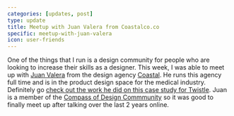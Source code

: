 ```yaml
---
categories: [updates, post]
type: update
title: Meetup with Juan Valera from Coastalco.co
specific: meetup-with-juan-valera
icon: user-friends
---
```


One of the things that I run is a design community for people who are looking to increase their skills as a designer. This week, I was able to meet up with [Juan Valera](https://twitter.com/justcallmejuan) from the design agency [Coastal](https://coastalco.co). He runs this agency full time and is in the product design space for the medical industry. Definitely go [check out the work he did on this case study for Twistle](https://cmps.co/redesigning-twistle). Juan is a member of the [Compass of Design Commmunity](https://compassofdesign.com/community) so it was good to finally meet up after talking over the last 2 years online.
